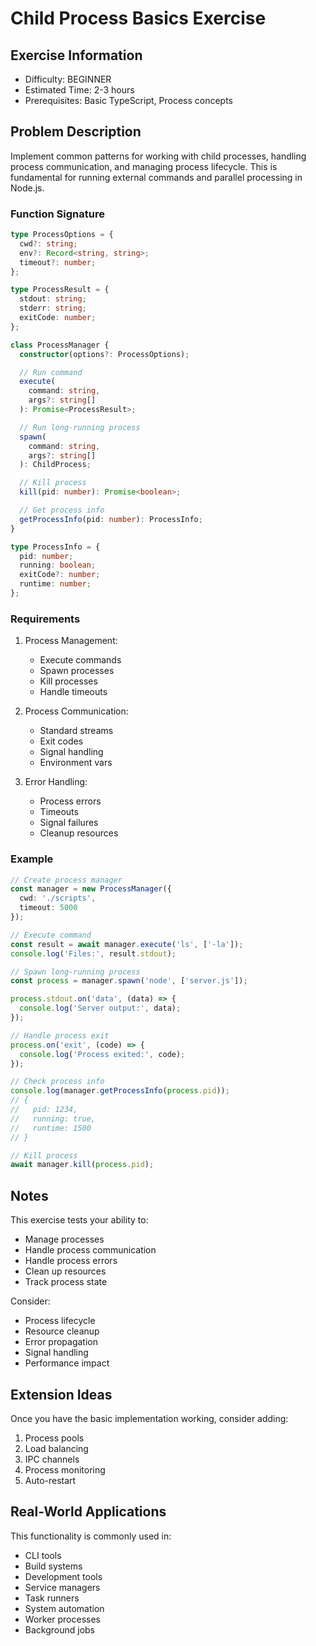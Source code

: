 # Child Process Basics Exercise

## Exercise Information
- Difficulty: BEGINNER
- Estimated Time: 2-3 hours
- Prerequisites: Basic TypeScript, Process concepts

## Problem Description

Implement common patterns for working with child processes, handling process communication, and managing process lifecycle. This is fundamental for running external commands and parallel processing in Node.js.

### Function Signature
```typescript
type ProcessOptions = {
  cwd?: string;
  env?: Record<string, string>;
  timeout?: number;
};

type ProcessResult = {
  stdout: string;
  stderr: string;
  exitCode: number;
};

class ProcessManager {
  constructor(options?: ProcessOptions);

  // Run command
  execute(
    command: string,
    args?: string[]
  ): Promise<ProcessResult>;

  // Run long-running process
  spawn(
    command: string,
    args?: string[]
  ): ChildProcess;

  // Kill process
  kill(pid: number): Promise<boolean>;

  // Get process info
  getProcessInfo(pid: number): ProcessInfo;
}

type ProcessInfo = {
  pid: number;
  running: boolean;
  exitCode?: number;
  runtime: number;
};
```

### Requirements

1. Process Management:
    - Execute commands
    - Spawn processes
    - Kill processes
    - Handle timeouts

2. Process Communication:
    - Standard streams
    - Exit codes
    - Signal handling
    - Environment vars

3. Error Handling:
    - Process errors
    - Timeouts
    - Signal failures
    - Cleanup resources

### Example

```typescript
// Create process manager
const manager = new ProcessManager({
  cwd: './scripts',
  timeout: 5000
});

// Execute command
const result = await manager.execute('ls', ['-la']);
console.log('Files:', result.stdout);

// Spawn long-running process
const process = manager.spawn('node', ['server.js']);

process.stdout.on('data', (data) => {
  console.log('Server output:', data);
});

// Handle process exit
process.on('exit', (code) => {
  console.log('Process exited:', code);
});

// Check process info
console.log(manager.getProcessInfo(process.pid));
// {
//   pid: 1234,
//   running: true,
//   runtime: 1500
// }

// Kill process
await manager.kill(process.pid);
```

## Notes

This exercise tests your ability to:
- Manage processes
- Handle process communication
- Handle process errors
- Clean up resources
- Track process state

Consider:
- Process lifecycle
- Resource cleanup
- Error propagation
- Signal handling
- Performance impact

## Extension Ideas

Once you have the basic implementation working, consider adding:
1. Process pools
2. Load balancing
3. IPC channels
4. Process monitoring
5. Auto-restart

## Real-World Applications

This functionality is commonly used in:
- CLI tools
- Build systems
- Development tools
- Service managers
- Task runners
- System automation
- Worker processes
- Background jobs

